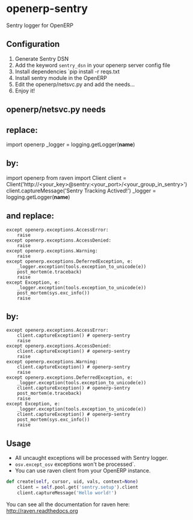 openerp-sentry
==============

Sentry logger for OpenERP

Configuration
-------------

1. Generate Sentry DSN
2. Add the keyword `sentry_dsn` in your openerp server config file
3. Install dependencies `pip install -r reqs.txt
4. Install sentry module in the OpenERP
5. Edit the openerp/netsvc.py and add the needs...
6. Enjoy it!


openerp/netsvc.py needs
-----------------------

replace:
--------

import openerp
_logger = logging.getLogger(__name__)

by:
---

import openerp
from raven import Client
client = Client('http://<your_key>@sentry:<your_port>/<your_group_in_sentry>')
client.captureMessage('Sentry Tracking Actived!')
_logger = logging.getLogger(__name__)

and replace:
------------
    except openerp.exceptions.AccessError:
        raise
    except openerp.exceptions.AccessDenied:
        raise
    except openerp.exceptions.Warning:
        raise
    except openerp.exceptions.DeferredException, e:
        _logger.exception(tools.exception_to_unicode(e))
        post_mortem(e.traceback)
        raise
    except Exception, e:
        _logger.exception(tools.exception_to_unicode(e))
        post_mortem(sys.exc_info())
        raise

by:
---
    except openerp.exceptions.AccessError:
	    client.captureException() # openerp-sentry
        raise
    except openerp.exceptions.AccessDenied:
	    client.captureException() # openerp-sentry
        raise
    except openerp.exceptions.Warning:
	    client.captureException() # openerp-sentry
        raise
    except openerp.exceptions.DeferredException, e:
        _logger.exception(tools.exception_to_unicode(e))
	    client.captureException() # openerp-sentry
        post_mortem(e.traceback)
        raise
    except Exception, e:
        _logger.exception(tools.exception_to_unicode(e))
	    client.captureException() # openerp-sentry
        post_mortem(sys.exc_info())
        raise


Usage
-----

* All uncaught exceptions will be processed with Sentry logger.
* `osv.except_osv` exceptions won't be processed`.
* You can use raven client from your OpenERP instance.

```python
def create(self, cursor, uid, vals, context=None)
    client = self.pool.get('sentry.setup').client
    client.captureMessage('Hello world!')
```

You can see all the documentation for raven here: http://raven.readthedocs.org

